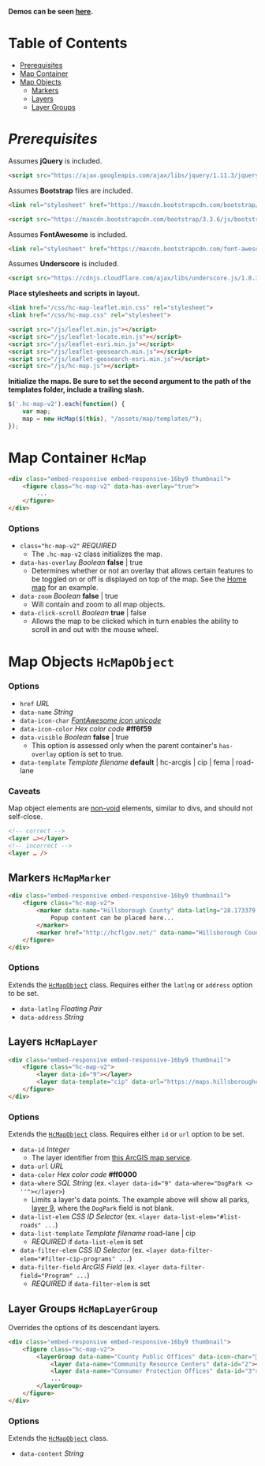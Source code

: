 __Demos can be seen [here](http://commbocc.github.io/sitecore_designs/maps/demos/).__

# Table of Contents

* [Prerequisites](#prerequisites)
* [Map Container](#map-container-hcmap)
* [Map Objects](#map-objects-hcmapobject)
	* [Markers](#markers-hcmapmarker)
	* [Layers](#layers-hcmaplayer)
	* [Layer Groups](#layer-groups-hcmaplayergroup)

# *Prerequisites*

Assumes __jQuery__ is included.

```HTML
<script src="https://ajax.googleapis.com/ajax/libs/jquery/1.11.3/jquery.min.js"></script>
```

Assumes __Bootstrap__ files are included.

```HTML
<link rel="stylesheet" href="https://maxcdn.bootstrapcdn.com/bootstrap/3.3.6/css/bootstrap.min.css">

<script src="https://maxcdn.bootstrapcdn.com/bootstrap/3.3.6/js/bootstrap.min.js"></script>
```

Assumes __FontAwesome__ is included.

```HTML
<link rel="stylesheet" href="https://maxcdn.bootstrapcdn.com/font-awesome/4.6.1/css/font-awesome.min.css">
```

Assumes __Underscore__ is included.

```HTML
<script src="https://cdnjs.cloudflare.com/ajax/libs/underscore.js/1.8.3/underscore-min.js"></script>
```

__Place stylesheets and scripts in layout.__

```HTML
<link href="/css/hc-map-leaflet.min.css" rel="stylesheet">
<link href="/css/hc-map.css" rel="stylesheet">

<script src="/js/leaflet.min.js"></script>
<script src="/js/leaflet-locate.min.js"></script>
<script src="/js/leaflet-esri.min.js"></script>
<script src="/js/leaflet-geosearch.min.js"></script>
<script src="/js/leaflet-geosearch-esri.min.js"></script>
<script src="/js/hc-map.js"></script>
```

__Initialize the maps. Be sure to set the second argument to the path of the templates folder, include a trailing slash.__

```javascript
$('.hc-map-v2').each(function() {
	var map;
	map = new HcMap($(this), "/assets/map/templates/");
});
```

# Map Container `HcMap`

```HTML
<div class="embed-responsive embed-responsive-16by9 thumbnail">
	<figure class="hc-map-v2" data-has-overlay="true">
		...
	</figure>
</div>
```

### Options

* `class="hc-map-v2"` _REQUIRED_
	* The `.hc-map-v2` class initializes the map.
* `data-has-overlay` _Boolean_ __false__ | true
	* Determines whether or not an overlay that allows certain features to be toggled on or off is displayed on top of the map. See the [Home map](https://commbocc.github.io/sitecore_designs/layouts/home/#hc-map-home) for an example.
* `data-zoom` _Boolean_ __false__ | true
	* Will contain and zoom to all map objects.
* `data-click-scroll` _Boolean_ __true__ | false
	* Allows the map to be clicked which in turn enables the ability to scroll in and out with the mouse wheel.


# Map Objects `HcMapObject`

### Options

* `href` _URL_
* `data-name` _String_
* `data-icon-char` [_FontAwesome icon unicode_](http://glyphsearch.com/?copy=unicode&library=font-awesome)
* `data-icon-color` _Hex color code_ __#ff6f59__
* `data-visible` _Boolean_ __false__ | true
	* This option is assessed only when the parent container's `has-overlay` option is set to true.
* `data-template` _Template filename_ __default__ | hc-arcgis | cip | fema | road-lane

### Caveats

Map object elements are [non-void](https://www.w3.org/TR/html-markup/syntax.html#void-element_xref4) elements, similar to divs, and should not self-close.

```html
<!-- correct -->
<layer …></layer>
<!-- incorrect -->
<layer … />
```


## Markers `HcMapMarker`

```HTML
<div class="embed-responsive embed-responsive-16by9 thumbnail">
	<figure class="hc-map-v2">
		<marker data-name="Hillsborough County" data-latlng="28.173379, -82.823669" >
			Popup content can be placed here...
		</marker>
		<marker href="http://hcflgov.net/" data-name="Hillsborough County Center" data-address="601 E Kennedy Blvd, Tampa, FL 33602"></marker>
	</figure>
</div>
```

### Options

Extends the [`HcMapObject`](#map-objects-hcmapobject) class. Requires either the `latlng` or `address` option to be set.

* `data-latlng` _Floating Pair_
* `data-address` _String_


## Layers `HcMapLayer`

```HTML
<div class="embed-responsive embed-responsive-16by9 thumbnail">
	<figure class="hc-map-v2">
		<layer data-id="9"></layer>
		<layer data-template="cip" data-url="https://maps.hillsboroughcounty.org/arcgis/rest/services/InfoLayers/CIP_Layers/MapServer/1"></layer>
	</figure>
</div>
```

### Options

Extends the [`HcMapObject`](#map-objects-hcmapobject) class. Requires either `id` or `url` option to be set.

* `data-id` _Integer_
	* The layer identifier from [this ArcGIS map service](https://maps.hillsboroughcounty.org/arcgis/rest/services/CoinMap/CountyWebsiteRedesignMap_20160609/MapServer/).
* `data-url` _URL_
* `data-color` _Hex color code_ __#ff0000__
* `data-where` _SQL String_ (ex. `<layer data-id="9" data-where="DogPark <> ''"></layer>`)
	* Limits a layer's data points. The example above will show all parks, [layer 9](https://maps.hillsboroughcounty.org/arcgis/rest/services/CoinMap/CountyWebsiteRedesignMap_20160609/MapServer/9), where the `DogPark` field is not blank.
* `data-list-elem` _CSS ID Selector_ (ex. `<layer data-list-elem="#list-roads" ...`)
* `data-list-template` _Template filename_ road-lane | cip
	* _REQUIRED_ if `data-list-elem` is set
* `data-filter-elem` _CSS ID Selector_ (ex. `<layer data-filter-elem="#filter-cip-programs" ...`)
* `data-filter-field` _ArcGIS Field_ (ex. `<layer data-filter-field="Program" ...`)
	* _REQUIRED_ if `data-filter-elem` is set


## Layer Groups `HcMapLayerGroup`

Overrides the options of its descendant layers.

```HTML
<div class="embed-responsive embed-responsive-16by9 thumbnail">
	<figure class="hc-map-v2">
		<layerGroup data-name="County Public Offices" data-icon-char="" data-icon-color="#fd9407">
			<layer data-name="Community Resource Centers" data-id="2"></layer>
			<layer data-name="Consumer Protection Offices" data-id="3"></layer>
			...
		</layerGroup>
	</figure>
</div>
```

### Options

Extends the [`HcMapObject`](#map-objects-hcmapobject) class.

* `data-content` _String_
